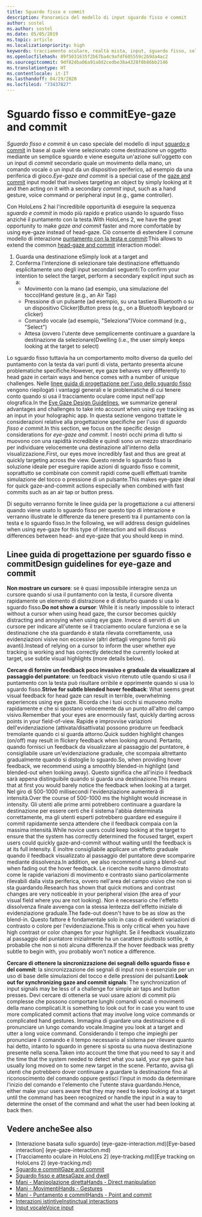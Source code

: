 ```yaml
---
title: Sguardo fisso e commit
description: Panoramica del modello di input sguardo fisso e commit
author: sostel
ms.author: sostel
ms.date: 05/05/2019
ms.topic: article
ms.localizationpriority: high
keywords: tracciamento oculare, realtà mista, input, sguardo fisso, selezione oculare della destinazione, HoloLens 2, selezione con gli occhi
ms.openlocfilehash: 89f5031635f2b67ba4c9afdf605559c2b9da4ac2
ms.sourcegitcommit: 9df82dba06a91a8d2cedbe38a4328f8b86bb2146
ms.translationtype: HT
ms.contentlocale: it-IT
ms.lasthandoff: 04/29/2020
ms.locfileid: "73437827"
---
```

# <a name="eye-gaze-and-commit"></a><span data-ttu-id="564bd-104">Sguardo fisso e commit</span><span class="sxs-lookup"><span data-stu-id="564bd-104">Eye-gaze and commit</span></span>
<span data-ttu-id="564bd-105">_Sguardo fisso e commit_ è un caso speciale del modello di input [sguardo e commit](gaze-and-commit.md) in base al quale viene selezionato come destinazione un oggetto mediante un semplice sguardo e viene eseguita un'azione sull'oggetto con un input di _commit_ secondario quale un movimento della mano, un comando vocale o un input da un dispositivo periferico, ad esempio da una periferica di gioco.</span><span class="sxs-lookup"><span data-stu-id="564bd-105">_Eye-gaze and commit_ is a special case of the [gaze and commit](gaze-and-commit.md) input model that involves targeting an object by simply looking at it and then acting on it with a secondary _commit_ input, such as a hand gesture, voice command or peripheral input (e.g., game controller).</span></span> 

<span data-ttu-id="564bd-106">Con HoloLens 2 hai l'incredibile opportunità di eseguire la sequenza _sguardo e commit_ in modo più rapido e pratico usando lo sguardo fisso anziché il puntamento con la testa.</span><span class="sxs-lookup"><span data-stu-id="564bd-106">With HoloLens 2, we have the great opportunity to make _gaze and commit_ faster and more comfortable by using eye-gaze instead of head-gaze.</span></span> <span data-ttu-id="564bd-107">Ciò consente di estendere il comune modello di interazione [puntamento con la testa e commit](gaze-and-commit.md):</span><span class="sxs-lookup"><span data-stu-id="564bd-107">This allows to extend the common [head-gaze and commit](gaze-and-commit.md) interaction model:</span></span> 
1. <span data-ttu-id="564bd-108">Guarda una destinazione e</span><span class="sxs-lookup"><span data-stu-id="564bd-108">Simply look at a target and</span></span> 
2. <span data-ttu-id="564bd-109">Conferma l'intenzione di selezionare tale destinazione effettuando esplicitamente uno degli input secondari seguenti:</span><span class="sxs-lookup"><span data-stu-id="564bd-109">To confirm your intention to select the target, perform a secondary explicit input such as a:</span></span>  
   - <span data-ttu-id="564bd-110">Movimento con la mano (ad esempio, una simulazione del tocco)</span><span class="sxs-lookup"><span data-stu-id="564bd-110">Hand gesture (e.g., an Air Tap)</span></span>
   - <span data-ttu-id="564bd-111">Pressione di un pulsante (ad esempio, su una tastiera Bluetooth o su un dispositivo Clicker)</span><span class="sxs-lookup"><span data-stu-id="564bd-111">Button press (e.g., on a Bluetooth keyboard or clicker)</span></span>
   - <span data-ttu-id="564bd-112">Comando vocale (ad esempio, "Seleziona")</span><span class="sxs-lookup"><span data-stu-id="564bd-112">Voice command (e.g., "Select")</span></span>
   - <span data-ttu-id="564bd-113">Attesa (ovvero l'utente deve semplicemente continuare a guardare la destinazione da selezionare)</span><span class="sxs-lookup"><span data-stu-id="564bd-113">Dwelling (i.e., the user simply keeps looking at the target to select)</span></span>

<span data-ttu-id="564bd-114">Lo sguardo fisso tuttavia ha un comportamento molto diverso da quello del puntamento con la testa da vari punti di vista, pertanto presenta alcune problematiche specifiche.</span><span class="sxs-lookup"><span data-stu-id="564bd-114">However, eye gaze behaves very differently to head gaze in certain ways and hence comes with a number of unique challenges.</span></span> <span data-ttu-id="564bd-115">Nelle [linee guida di progettazione per l'uso dello sguardo fisso](eye-tracking.md) vengono riepilogati i vantaggi generali e le problematiche di cui tenere conto quando si usa il tracciamento oculare come input nell'app olografica.</span><span class="sxs-lookup"><span data-stu-id="564bd-115">In the [Eye Gaze Design Guidelines](eye-tracking.md), we summarize general advantages and challenges to take into account when using eye tracking as an input in your holographic app.</span></span> <span data-ttu-id="564bd-116">In questa sezione vengono trattate le considerazioni relative alla progettazione specifiche per l'uso di _sguardo fisso e commit_.</span><span class="sxs-lookup"><span data-stu-id="564bd-116">In this section, we focus on the specific design considerations for _eye-gaze and commit_.</span></span>
<span data-ttu-id="564bd-117">I nostri occhi prima di tutto si muovono con una rapidità incredibile e quindi sono un mezzo straordinario per individuare velocemente una destinazione all'interno della visualizzazione.</span><span class="sxs-lookup"><span data-stu-id="564bd-117">First, our eyes move incredibly fast and thus are great at quickly targeting across the view.</span></span> <span data-ttu-id="564bd-118">Questo rende lo sguardo fisso la soluzione ideale per eseguire rapide azioni di sguardo fisso e commit, soprattutto se combinate con commit rapidi come quelli effettuati tramite simulazione del tocco o pressione di un pulsante.</span><span class="sxs-lookup"><span data-stu-id="564bd-118">This makes eye-gaze ideal for quick gaze-and-commit actions especially when combined with fast commits such as an air tap or button press.</span></span>
   
<span data-ttu-id="564bd-119">Di seguito verranno fornite le linee guida per la progettazione a cui attenersi quando viene usato lo sguardo fisso per questo tipo di interazione e verranno illustrate le differenze da tenere presenti tra il puntamento con la testa e lo sguardo fisso.</span><span class="sxs-lookup"><span data-stu-id="564bd-119">In the following, we will address design guidelines when using eye-gaze for this type of interaction and will discuss differences between head- and eye-gaze that you should keep in mind.</span></span>

## <a name="design-guidelines-for-eye-gaze-and-commit"></a><span data-ttu-id="564bd-120">Linee guida di progettazione per sguardo fisso e commit</span><span class="sxs-lookup"><span data-stu-id="564bd-120">Design guidelines for eye-gaze and commit</span></span>

<span data-ttu-id="564bd-121">**Non mostrare un cursore**: se è quasi impossibile interagire senza un cursore quando si usa il puntamento con la testa, il cursore diventa rapidamente un elemento di distrazione e di disturbo quando si usa lo sguardo fisso.</span><span class="sxs-lookup"><span data-stu-id="564bd-121">**Do not show a cursor**: While it is nearly impossible to interact without a cursor when using head gaze, the cursor becomes quickly distracting and annoying when using eye gaze.</span></span> <span data-ttu-id="564bd-122">Invece di servirti di un cursore per indicare all'utente se il tracciamento oculare funziona e se la destinazione che sta guardando è stata rilevata correttamente, usa evidenziazioni visive non eccessive (altri dettagli vengono forniti più avanti).</span><span class="sxs-lookup"><span data-stu-id="564bd-122">Instead of relying on a cursor to inform the user whether eye tracking is working and has correctly detected the currently looked at target, use subtle visual highlights (more details below).</span></span>

<span data-ttu-id="564bd-123">**Cercare di fornire un feedback poco invasivo e graduale da visualizzare al passaggio del puntatore**: un feedback visivo ritenuto utile quando si usa il puntamento con la testa può risultare orribile e opprimente quando si usa lo sguardo fisso.</span><span class="sxs-lookup"><span data-stu-id="564bd-123">**Strive for subtle blended hover feedback**: What seems great visual feedback for head gaze can result in terrible, overwhelming experiences using eye gaze.</span></span> <span data-ttu-id="564bd-124">Ricorda che i tuoi occhi si muovono molto rapidamente e che si spostano velocemente da un punto all'altro del campo visivo.</span><span class="sxs-lookup"><span data-stu-id="564bd-124">Remember that your eyes are enormously fast, quickly darting across points in your field-of-view.</span></span> <span data-ttu-id="564bd-125">Rapide e improvvise variazioni dell'evidenziazione (attivata/disattivata) possono produrre un feedback tremolante quando ci si guarda attorno.</span><span class="sxs-lookup"><span data-stu-id="564bd-125">Quick sudden highlight changes (on/off) may result in flickery feedback when looking around.</span></span> <span data-ttu-id="564bd-126">Pertanto, quando fornisci un feedback da visualizzare al passaggio del puntatore, è consigliabile usare un'evidenziazione graduale, che scompaia altrettanto gradualmente quando si distoglie lo sguardo.</span><span class="sxs-lookup"><span data-stu-id="564bd-126">So, when providing hover feedback, we recommend using a smoothly blended-in highlight (and blended-out when looking away).</span></span> <span data-ttu-id="564bd-127">Questo significa che all'inizio il feedback sarà appena distinguibile quando si guarda una destinazione.</span><span class="sxs-lookup"><span data-stu-id="564bd-127">This means that at first you would barely notice the feedback when looking at a target.</span></span> <span data-ttu-id="564bd-128">Nel giro di 500-1000 millisecondi l'evidenziazione aumenterà di intensità.</span><span class="sxs-lookup"><span data-stu-id="564bd-128">Over the course of 500-1000 ms the highlight would increase in intensity.</span></span> <span data-ttu-id="564bd-129">Gli utenti alle prime armi potrebbero continuare a guardare la destinazione per essere certi che il sistema l'abbia determinata correttamente, ma gli utenti esperti potrebbero guardare ed eseguire il commit rapidamente senza attendere che il feedback compaia con la massima intensità.</span><span class="sxs-lookup"><span data-stu-id="564bd-129">While novice users could keep looking at the target to ensure that the system has correctly determined the focused target, expert users could quickly gaze-and-commit without waiting until the feedback is at its full intensity.</span></span> <span data-ttu-id="564bd-130">È inoltre consigliabile applicare un effetto graduale quando il feedback visualizzato al passaggio del puntatore deve scomparire mediante dissolvenza.</span><span class="sxs-lookup"><span data-stu-id="564bd-130">In addition, we also recommend using a blend-out when fading out the hover feedback.</span></span> <span data-ttu-id="564bd-131">Le ricerche svolte hanno dimostrato come le rapide variazioni di movimento e contrasto siano particolarmente rilevabili dalla vista periferica, ovvero nell'area del campo visivo che non si sta guardando.</span><span class="sxs-lookup"><span data-stu-id="564bd-131">Research has shown that quick motions and contrast changes are very noticeable in your peripheral vision (the area of your visual field where you are not looking).</span></span>
<span data-ttu-id="564bd-132">Non è necessario che l'effetto dissolvenza finale avvenga con la stessa lentezza dell'effetto iniziale di evidenziazione graduale.</span><span class="sxs-lookup"><span data-stu-id="564bd-132">The fade-out doesn't have to be as slow as the blend-in.</span></span> <span data-ttu-id="564bd-133">Questo fattore è fondamentale solo in caso di evidenti variazioni di contrasto o colore per l'evidenziazione.</span><span class="sxs-lookup"><span data-stu-id="564bd-133">This is only critical when you have high contrast or color changes for your highlight.</span></span> <span data-ttu-id="564bd-134">Se il feedback visualizzato al passaggio del puntatore inizialmente ha un carattere piuttosto sottile, è probabile che non si noti alcuna differenza.</span><span class="sxs-lookup"><span data-stu-id="564bd-134">If the hover feedback was pretty subtle to begin with, you probably won't notice a difference.</span></span>

<span data-ttu-id="564bd-135">**Cercare di ottenere la sincronizzazione dei segnali dello sguardo fisso e del commit**: la sincronizzazione dei segnali di input non è essenziale per un uso di base delle simulazioni del tocco e delle pressioni dei pulsanti.</span><span class="sxs-lookup"><span data-stu-id="564bd-135">**Look out for synchronizing gaze and commit signals**: The synchronization of input signals may be less of a challenge for simple air taps and button presses.</span></span> <span data-ttu-id="564bd-136">Devi cercare di ottenerla se vuoi usare azioni di commit più complesse che possono comportare lunghi comandi vocali o movimenti della mano complicati.</span><span class="sxs-lookup"><span data-stu-id="564bd-136">It is something to look out for in case you want to use more complicated commit actions that may involve long voice commands or complicated hand gestures.</span></span> <span data-ttu-id="564bd-137">Immagina di guardare una destinazione e di pronunciare un lungo comando vocale.</span><span class="sxs-lookup"><span data-stu-id="564bd-137">Imagine you look at a target and utter a long voice command.</span></span> <span data-ttu-id="564bd-138">Considerando il tempo che impieghi per pronunciare il comando e il tempo necessario al sistema per rilevare quanto hai detto, intanto lo sguardo in genere si sposta su una nuova destinazione presente nella scena.</span><span class="sxs-lookup"><span data-stu-id="564bd-138">Taken into account the time that you need to say it and the time that the system needed to detect what you said, your eye gaze has usually long moved on to some new target in the scene.</span></span> <span data-ttu-id="564bd-139">Pertanto, avvisa gli utenti che potrebbero dover continuare a guardare la destinazione fino al riconoscimento del comando oppure gestisci l'input in modo da determinare l'inizio del comando e l'elemento che l'utente stava guardando.</span><span class="sxs-lookup"><span data-stu-id="564bd-139">Hence, either make your users aware that they may need to keep looking at a target until the command has been recognized or handle the input in a way to determine the onset of the command and what the user had been looking at back then.</span></span>

## <a name="see-also"></a><span data-ttu-id="564bd-140">Vedere anche</span><span class="sxs-lookup"><span data-stu-id="564bd-140">See also</span></span>
* <span data-ttu-id="564bd-141">[Interazione basata sullo sguardo] (eye-gaze-interaction.md)</span><span class="sxs-lookup"><span data-stu-id="564bd-141">[Eye-based interaction] (eye-gaze-interaction.md)</span></span>
* <span data-ttu-id="564bd-142">[Tracciamento oculare in HoloLens 2] (eye-tracking.md)</span><span class="sxs-lookup"><span data-stu-id="564bd-142">[Eye tracking on HoloLens 2] (eye-tracking.md)</span></span>
* [<span data-ttu-id="564bd-143">Sguardo e commit</span><span class="sxs-lookup"><span data-stu-id="564bd-143">Gaze and commit</span></span>](gaze-and-commit.md)
* [<span data-ttu-id="564bd-144">Sguardo fisso e attesa</span><span class="sxs-lookup"><span data-stu-id="564bd-144">Gaze and dwell</span></span>](gaze-and-dwell.md)
* [<span data-ttu-id="564bd-145">Mani - Manipolazione diretta</span><span class="sxs-lookup"><span data-stu-id="564bd-145">Hands - Direct manipulation</span></span>](direct-manipulation.md)
* [<span data-ttu-id="564bd-146">Mani - Movimenti</span><span class="sxs-lookup"><span data-stu-id="564bd-146">Hands - Gestures</span></span>](gaze-and-commit.md#composite-gestures)
* [<span data-ttu-id="564bd-147">Mani - Puntamento e commit</span><span class="sxs-lookup"><span data-stu-id="564bd-147">Hands - Point and commit</span></span>](point-and-commit.md)
* [<span data-ttu-id="564bd-148">Interazioni istintive</span><span class="sxs-lookup"><span data-stu-id="564bd-148">Instinctual interactions</span></span>](interaction-fundamentals.md)
* [<span data-ttu-id="564bd-149">Input vocale</span><span class="sxs-lookup"><span data-stu-id="564bd-149">Voice input</span></span>](voice-input.md)
